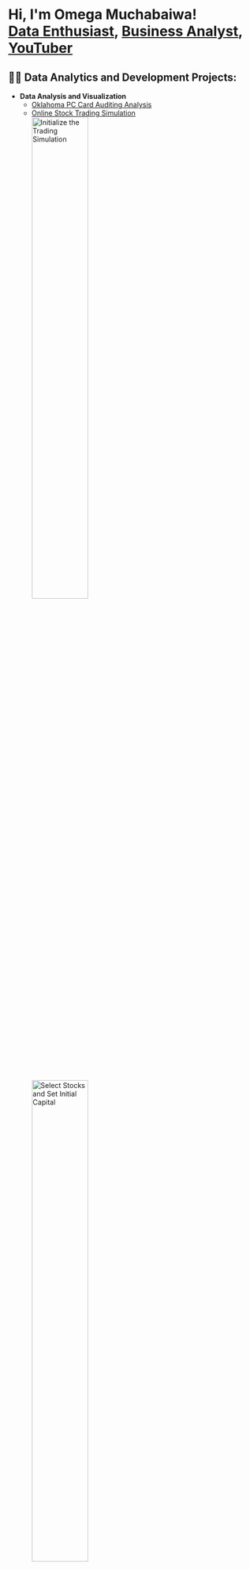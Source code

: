 <h1>Hi, I'm Omega Muchabaiwa! <br/>
<a href="https://github.com/Tawanda5289">Data Enthusiast</a>, 
<a href="https://www.linkedin.com/in/omega-muchabaiwa">Business Analyst</a>, 
<a href="https://www.youtube.com/@OmegaMuchabaiwa-k4i">YouTuber</a></h1>

<h2>👨‍💻 Data Analytics and Development Projects:</h2>

- <b>Data Analysis and Visualization</b>
  - [Oklahoma PC Card Auditing Analysis](https://github.com/Tawanda5289/Auditing-Analysis)
  - [Online Stock Trading Simulation](https://github.com/Tawanda5289/Project-stocks)
    <br />
    <img src="https://imgur.com/UW6UwW2.png" height="50%" width="50%" alt="Initialize the Trading Simulation"/>
    <br />
    <img src="https://imgur.com/Lv9RLTW.png" height="50%" width="50%" alt="Select Stocks and Set Initial Capital"/>
    <br />
    <img src="https://imgur.com/sx0cxdi.png" height="50%" width="50%" alt="Analyze Portfolio Performance"/>
    <br />
    <<img src="https://i.imgur.com/NmrOxql.png" height="50%" width="50%" alt="Simulate Portfolio Changes Over Time"/>
- <b>Algorithm Development</b>
  - [NBA Travel Distance Calculator](https://github.com/Tawanda5289/NBA-MILES)
- <b>Inventory Management</b>
  - [Inventory Allocation Optimization](https://github.com/Tawanda5289/inventory-allocation)

<h2>📺 Upcoming YouTube Videos</h2>

- [Understanding Auditing with Oklahoma PC Card Data](https://www.youtube.com/@OmegaMuchabaiwa-k4i)
- [Simulating Online Stock Trading Strategies](https://www.youtube.com/@OmegaMuchabaiwa-k4i)
- [Optimizing Inventory Allocation: A Data-Driven Approach](https://www.youtube.com/@OmegaMuchabaiwa-k4i)

<h2>🤳 Connect with me:</h2>

[<img align="left" alt="Omega Muchabaiwa | YouTube" width="22px" src="https://cdn.jsdelivr.net/npm/simple-icons@v3/icons/youtube.svg" />][youtube]
[<img align="left" alt="Omega Muchabaiwa | LinkedIn" width="22px" src="https://cdn.jsdelivr.net/npm/simple-icons@v3/icons/linkedin.svg" />][linkedin]

[twitter]: https://twitter.com/YOUR_TWITTER
[youtube]: https://www.youtube.com/@OmegaMuchabaiwa-k4i
[linkedin]: https://linkedin.com/in/omega-muchabaiwa
